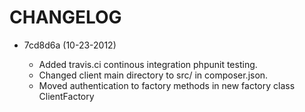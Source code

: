 CHANGELOG
=========

*  7cd8d6a (10-23-2012)
    
    * Added travis.ci continous integration phpunit testing.
    * Changed client main directory to src/ in composer.json.
    * Moved authentication to factory methods in new factory class ClientFactory

